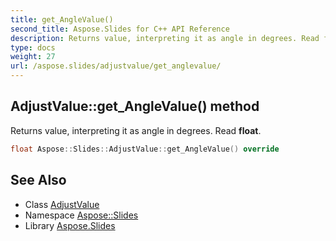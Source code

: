 ```yaml
---
title: get_AngleValue()
second_title: Aspose.Slides for C++ API Reference
description: Returns value, interpreting it as angle in degrees. Read float.
type: docs
weight: 27
url: /aspose.slides/adjustvalue/get_anglevalue/
---
```

## AdjustValue::get_AngleValue() method


Returns value, interpreting it as angle in degrees. Read **float**.

```cpp
float Aspose::Slides::AdjustValue::get_AngleValue() override
```

## See Also

* Class [AdjustValue](../)
* Namespace [Aspose::Slides](../../)
* Library [Aspose.Slides](../../../)